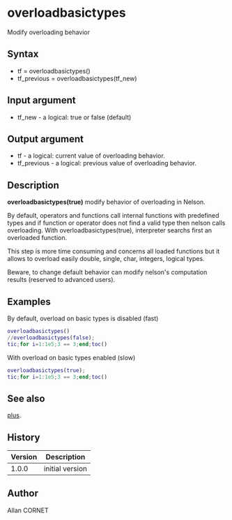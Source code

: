 

# overloadbasictypes

Modify overloading behavior

## Syntax

- tf = overloadbasictypes()
- tf_previous = overloadbasictypes(tf_new)

## Input argument

 - tf_new - a logical: true or false (default)

## Output argument

 - tf - a logical: current value of overloading behavior.
 - tf_previous - a logical: previous value of overloading behavior.

## Description


  <p><b>overloadbasictypes(true)</b> modify behavior of overloading in Nelson.</p>
  <p>By default, operators and functions call internal functions with predefined types and if function or operator does not find a valid type then nelson calls overloading.
With overloadbasictypes(true), interpreter searchs first an overloaded function.</p>
  <p>This step is more time consuming and concerns all loaded functions but it allows to overload easily double, single, char, integers, logical types.</p>
  <p>Beware, to change default behavior can modify nelson's computation results (reserved to advanced users).</p>


## Examples

By default, overload on basic types is disabled (fast)
```matlab
overloadbasictypes()
//overloadbasictypes(false);
tic;for i=1:1e5;3 == 3;end;toc()
```
With overload on basic types enabled (slow)
```matlab
overloadbasictypes(true);
tic;for i=1:1e5;3 == 3;end;toc()
```

## See also

[plus](../elementary_functions/plus.md).
## History

|Version|Description|
|------|------|
|1.0.0|initial version|


## Author

Allan CORNET



